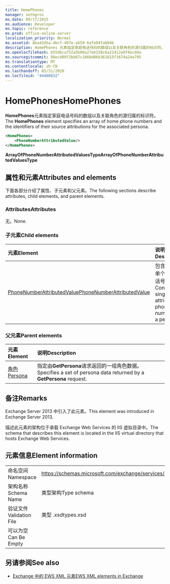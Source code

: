 ```yaml
---
title: HomePhones
manager: sethgros
ms.date: 09/17/2015
ms.audience: Developer
ms.topic: reference
ms.prod: office-online-server
localization_priority: Normal
ms.assetid: 8ea43d5a-4bcf-497e-a559-6efe94fa604b
description: HomePhones 元素指定家庭电话号码的数组以及关联角色的源归属的标识符。
ms.openlocfilehash: b55d6ca752a5b00a27eb158c6a22412a9f4ecdda
ms.sourcegitcommit: 88ec988f2bb67c1866d06b361615f3674a24e795
ms.translationtype: MT
ms.contentlocale: zh-CN
ms.lasthandoff: 05/31/2020
ms.locfileid: "44460832"
---
```

# <a name="homephones"></a><span data-ttu-id="bfc28-103">HomePhones</span><span class="sxs-lookup"><span data-stu-id="bfc28-103">HomePhones</span></span>

<span data-ttu-id="bfc28-104">**HomePhones**元素指定家庭电话号码的数组以及关联角色的源归属的标识符。</span><span class="sxs-lookup"><span data-stu-id="bfc28-104">The **HomePhones** element specifies an array of home phone numbers and the identifiers of their source attributions for the associated persona.</span></span> 
  
```XML
<HomePhones>
    <PhoneNumberAttributedValue/>
</HomePhones>
```

 <span data-ttu-id="bfc28-105">**ArrayOfPhoneNumberAttributedValuesType**</span><span class="sxs-lookup"><span data-stu-id="bfc28-105">**ArrayOfPhoneNumberAttributedValuesType**</span></span>
## <a name="attributes-and-elements"></a><span data-ttu-id="bfc28-106">属性和元素</span><span class="sxs-lookup"><span data-stu-id="bfc28-106">Attributes and elements</span></span>

<span data-ttu-id="bfc28-107">下面各部分介绍了属性、子元素和父元素。</span><span class="sxs-lookup"><span data-stu-id="bfc28-107">The following sections describe attributes, child elements, and parent elements.</span></span>
  
### <a name="attributes"></a><span data-ttu-id="bfc28-108">Attributes</span><span class="sxs-lookup"><span data-stu-id="bfc28-108">Attributes</span></span>

<span data-ttu-id="bfc28-109">无。</span><span class="sxs-lookup"><span data-stu-id="bfc28-109">None.</span></span>
  
### <a name="child-elements"></a><span data-ttu-id="bfc28-110">子元素</span><span class="sxs-lookup"><span data-stu-id="bfc28-110">Child elements</span></span>

|<span data-ttu-id="bfc28-111">**元素**</span><span class="sxs-lookup"><span data-stu-id="bfc28-111">**Element**</span></span>|<span data-ttu-id="bfc28-112">**说明**</span><span class="sxs-lookup"><span data-stu-id="bfc28-112">**Description**</span></span>|
|:-----|:-----|
|[<span data-ttu-id="bfc28-113">PhoneNumberAttributedValue</span><span class="sxs-lookup"><span data-stu-id="bfc28-113">PhoneNumberAttributedValue</span></span>](phonenumberattributedvalue.md) <br/> |<span data-ttu-id="bfc28-114">包含角色的单个属性电话号码。</span><span class="sxs-lookup"><span data-stu-id="bfc28-114">Contains a single attributed phone number for a persona.</span></span>  <br/> |
   
### <a name="parent-elements"></a><span data-ttu-id="bfc28-115">父元素</span><span class="sxs-lookup"><span data-stu-id="bfc28-115">Parent elements</span></span>

|<span data-ttu-id="bfc28-116">**元素**</span><span class="sxs-lookup"><span data-stu-id="bfc28-116">**Element**</span></span>|<span data-ttu-id="bfc28-117">**说明**</span><span class="sxs-lookup"><span data-stu-id="bfc28-117">**Description**</span></span>|
|:-----|:-----|
|[<span data-ttu-id="bfc28-118">角色</span><span class="sxs-lookup"><span data-stu-id="bfc28-118">Persona</span></span>](persona.md) <br/> |<span data-ttu-id="bfc28-119">指定由**GetPersona**请求返回的一组角色数据。</span><span class="sxs-lookup"><span data-stu-id="bfc28-119">Specifies a set of persona data returned by a **GetPersona** request.</span></span>  <br/> |
   
## <a name="remarks"></a><span data-ttu-id="bfc28-120">备注</span><span class="sxs-lookup"><span data-stu-id="bfc28-120">Remarks</span></span>

<span data-ttu-id="bfc28-121">Exchange Server 2013 中引入了此元素。</span><span class="sxs-lookup"><span data-stu-id="bfc28-121">This element was introduced in Exchange Server 2013.</span></span>
  
<span data-ttu-id="bfc28-122">描述此元素的架构位于承载 Exchange Web Services 的 IIS 虚拟目录中。</span><span class="sxs-lookup"><span data-stu-id="bfc28-122">The schema that describes this element is located in the IIS virtual directory that hosts Exchange Web Services.</span></span>
  
## <a name="element-information"></a><span data-ttu-id="bfc28-123">元素信息</span><span class="sxs-lookup"><span data-stu-id="bfc28-123">Element information</span></span>

|||
|:-----|:-----|
|<span data-ttu-id="bfc28-124">命名空间</span><span class="sxs-lookup"><span data-stu-id="bfc28-124">Namespace</span></span>  <br/> |https://schemas.microsoft.com/exchange/services/2006/types  <br/> |
|<span data-ttu-id="bfc28-125">架构名称</span><span class="sxs-lookup"><span data-stu-id="bfc28-125">Schema Name</span></span>  <br/> |<span data-ttu-id="bfc28-126">类型架构</span><span class="sxs-lookup"><span data-stu-id="bfc28-126">Type schema</span></span>  <br/> |
|<span data-ttu-id="bfc28-127">验证文件</span><span class="sxs-lookup"><span data-stu-id="bfc28-127">Validation File</span></span>  <br/> |<span data-ttu-id="bfc28-128">类型 .xsd</span><span class="sxs-lookup"><span data-stu-id="bfc28-128">types.xsd</span></span>  <br/> |
|<span data-ttu-id="bfc28-129">可以为空</span><span class="sxs-lookup"><span data-stu-id="bfc28-129">Can Be Empty</span></span>  <br/> ||
   
## <a name="see-also"></a><span data-ttu-id="bfc28-130">另请参阅</span><span class="sxs-lookup"><span data-stu-id="bfc28-130">See also</span></span>



- [<span data-ttu-id="bfc28-131">Exchange 中的 EWS XML 元素</span><span class="sxs-lookup"><span data-stu-id="bfc28-131">EWS XML elements in Exchange</span></span>](ews-xml-elements-in-exchange.md)

